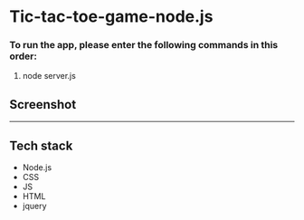 # Tic-tac-toe-game-node.js


### To run the app, please enter the following commands in this order:


   1. node server.js
    


## Screenshot


------

## Tech stack
- Node.js
- CSS
- JS
- HTML
- jquery
